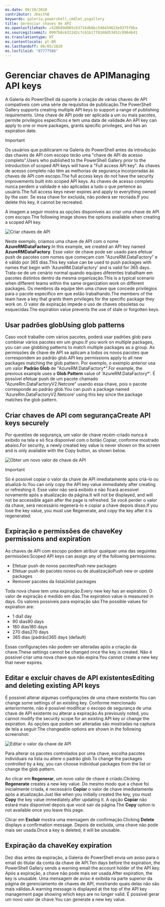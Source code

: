 ```yaml
---
ms.date: 09/10/2018
contributor: JKeithB
keywords: galeria,powershell,cmdlet,psgallery
title: Gerenciar chaves de API
ms.openlocfilehash: c428689d065c63716db6bc546434623e9375f8ba
ms.sourcegitcommit: 0907b8c6322d2c7c61b17f8168d53452c8964b41
ms.translationtype: HT
ms.contentlocale: pt-BR
ms.lasthandoff: 08/05/2020
ms.locfileid: "87777586"
---
```

# <a name="managing-api-keys"></a><span data-ttu-id="2cdd5-103">Gerenciar chaves de API</span><span class="sxs-lookup"><span data-stu-id="2cdd5-103">Managing API keys</span></span>

<span data-ttu-id="2cdd5-104">A Galeria do PowerShell dá suporte à criação de várias chaves de API compatíveis com uma série de requisitos de publicação.</span><span class="sxs-lookup"><span data-stu-id="2cdd5-104">The PowerShell Gallery supports creating multiple API keys to support a range of publishing requirements.</span></span> <span data-ttu-id="2cdd5-105">Uma chave de API pode ser aplicada a um ou mais pacotes, permite privilégios específicos e tem uma data de validade.</span><span class="sxs-lookup"><span data-stu-id="2cdd5-105">An API key can apply to one or more packages, grants specific privileges, and has an expiration date.</span></span>

> [!IMPORTANT]
> <span data-ttu-id="2cdd5-106">Os usuários que publicaram na Galeria do PowerShell antes da introdução das chaves de API com escopo terão uma "chave de API de acesso completo".</span><span class="sxs-lookup"><span data-stu-id="2cdd5-106">Users who published to the PowerShell Gallery prior to the introduction of scoped API keys will have a "Full access API key".</span></span> <span data-ttu-id="2cdd5-107">As chaves de acesso completo não têm as melhorias de segurança incorporadas às chaves de API com escopo.</span><span class="sxs-lookup"><span data-stu-id="2cdd5-107">The full access keys do not have the security improvements built into scoped API keys.</span></span> <span data-ttu-id="2cdd5-108">As chaves de acesso completo nunca perdem a validade e são aplicadas a tudo o que pertence ao usuário.</span><span class="sxs-lookup"><span data-stu-id="2cdd5-108">The full access keys never expires and apply to everything owned by the user.</span></span> <span data-ttu-id="2cdd5-109">Se essa chave for excluída, não poderá ser recriada.</span><span class="sxs-lookup"><span data-stu-id="2cdd5-109">If you delete this key, it cannot be recreated.</span></span>

<span data-ttu-id="2cdd5-110">A imagem a seguir mostra as opções disponíveis ao criar uma chave de API com escopo.</span><span class="sxs-lookup"><span data-stu-id="2cdd5-110">The following image shows the options available when creating a scoped API key.</span></span>

![Criar chaves de API](media/creating-APIkeys/PSGallery_KeyScoped.png)

<span data-ttu-id="2cdd5-112">Neste exemplo, criamos uma chave de API com o nome **AzureRMDataFactory**.</span><span class="sxs-lookup"><span data-stu-id="2cdd5-112">In this example, we created an API key named **AzureRMDataFactory**.</span></span> <span data-ttu-id="2cdd5-113">Esse valor de chave pode ser usado para efetuar push de pacotes com nomes que começam com "AzureRM.DataFactory" e é válido por 365 dias.</span><span class="sxs-lookup"><span data-stu-id="2cdd5-113">This key value can be used to push packages with names that begin with 'AzureRM.DataFactory' and is valid for 365 days.</span></span> <span data-ttu-id="2cdd5-114">Trata-se de um cenário normal quando equipes diferentes trabalham em pacotes distintos dentro da mesma organização.</span><span class="sxs-lookup"><span data-stu-id="2cdd5-114">This is a typical scenario when different teams within the same organization work on different packages.</span></span> <span data-ttu-id="2cdd5-115">Os membros da equipe têm uma chave que concede privilégios para o pacote específico em que estão trabalhando.</span><span class="sxs-lookup"><span data-stu-id="2cdd5-115">The members of the team have a key that grants them privileges for the specific package they work on.</span></span>
<span data-ttu-id="2cdd5-116">O valor de expiração impede o uso de chaves obsoletas ou esquecidas.</span><span class="sxs-lookup"><span data-stu-id="2cdd5-116">The expiration value prevents the use of stale or forgotten keys.</span></span>

## <a name="using-glob-patterns"></a><span data-ttu-id="2cdd5-117">Usar padrões glob</span><span class="sxs-lookup"><span data-stu-id="2cdd5-117">Using glob patterns</span></span>

<span data-ttu-id="2cdd5-118">Caso você trabalhe com vários pacotes, poderá usar padrões glob para combinar vários pacotes em um grupo.</span><span class="sxs-lookup"><span data-stu-id="2cdd5-118">If you work on multiple packages, you can use globbing patterns to match multiple packages as a group.</span></span> <span data-ttu-id="2cdd5-119">As permissões de chave de API se aplicam a todos os novos pacotes que correspondem ao padrão glob.</span><span class="sxs-lookup"><span data-stu-id="2cdd5-119">API key permissions apply to all new packages matching the glob pattern.</span></span> <span data-ttu-id="2cdd5-120">Por exemplo, o exemplo anterior usa um valor **Padrão Glob** de "AzureRM.DataFactory\*".</span><span class="sxs-lookup"><span data-stu-id="2cdd5-120">For example, the previous example uses a **Glob Pattern** value of 'AzureRM.DataFactory\*'.</span></span> <span data-ttu-id="2cdd5-121">É possível efetuar push de um pacote chamado "AzureRm.DataFactoryV2.Netcore" usando essa chave, pois o pacote corresponde ao padrão glob.</span><span class="sxs-lookup"><span data-stu-id="2cdd5-121">You can push a package named 'AzureRm.DataFactoryV2.Netcore' using this key since the package matches the glob pattern.</span></span>

## <a name="create-api-keys-securely"></a><span data-ttu-id="2cdd5-122">Criar chaves de API com segurança</span><span class="sxs-lookup"><span data-stu-id="2cdd5-122">Create API keys securely</span></span>

<span data-ttu-id="2cdd5-123">Por questões de segurança, um valor de chave recém-criado nunca é exibido na tela e só fica disponível com o botão Copiar, conforme mostrado abaixo.</span><span class="sxs-lookup"><span data-stu-id="2cdd5-123">For security, a newly created key value is never shown on the screen and is only available with the Copy button, as shown below.</span></span>

![Obter um novo valor de chave de API](media/creating-APIkeys/PSGallery_CopyCreatedKey.png)

> [!IMPORTANT]
> <span data-ttu-id="2cdd5-125">Só é possível copiar o valor da chave de API imediatamente após criá-lo ou atualizá-lo.</span><span class="sxs-lookup"><span data-stu-id="2cdd5-125">You can only copy the API key value immediately after creating or refreshing it.</span></span> <span data-ttu-id="2cdd5-126">Esse valor não será exibido e não ficará acessível novamente após a atualização da página.</span><span class="sxs-lookup"><span data-stu-id="2cdd5-126">It will not be displayed, and will not be accessible again after the page is refreshed.</span></span> <span data-ttu-id="2cdd5-127">Se você perder o valor da chave, será necessário regenerá-lo e copiar a chave depois disso.</span><span class="sxs-lookup"><span data-stu-id="2cdd5-127">If you lose the key value, you must use Regenerate, and copy the key after it is regenerated.</span></span>

## <a name="key-permissions-and-expiration"></a><span data-ttu-id="2cdd5-128">Expiração e permissões de chave</span><span class="sxs-lookup"><span data-stu-id="2cdd5-128">Key permissions and expiration</span></span>

<span data-ttu-id="2cdd5-129">As chaves de API com escopo podem atribuir qualquer uma das seguintes permissões:</span><span class="sxs-lookup"><span data-stu-id="2cdd5-129">Scoped API keys can assign any of the following permissions:</span></span>

- <span data-ttu-id="2cdd5-130">Efetuar push de novos pacotes</span><span class="sxs-lookup"><span data-stu-id="2cdd5-130">Push new packages</span></span>
- <span data-ttu-id="2cdd5-131">Efetuar push de pacotes novos ou de atualização</span><span class="sxs-lookup"><span data-stu-id="2cdd5-131">Push new or update packages</span></span>
- <span data-ttu-id="2cdd5-132">Remover pacotes da lista</span><span class="sxs-lookup"><span data-stu-id="2cdd5-132">Unlist packages</span></span>

<span data-ttu-id="2cdd5-133">Toda nova chave tem uma expiração.</span><span class="sxs-lookup"><span data-stu-id="2cdd5-133">Every new key has an expiration.</span></span> <span data-ttu-id="2cdd5-134">O valor de expiração é medido em dias.</span><span class="sxs-lookup"><span data-stu-id="2cdd5-134">The expiration value is measured in days.</span></span> <span data-ttu-id="2cdd5-135">Os valores possíveis para expiração são:</span><span class="sxs-lookup"><span data-stu-id="2cdd5-135">The possible values for expiration are:</span></span>

- <span data-ttu-id="2cdd5-136">1 dia</span><span class="sxs-lookup"><span data-stu-id="2cdd5-136">1 day</span></span>
- <span data-ttu-id="2cdd5-137">90 dias</span><span class="sxs-lookup"><span data-stu-id="2cdd5-137">90 days</span></span>
- <span data-ttu-id="2cdd5-138">180 dias</span><span class="sxs-lookup"><span data-stu-id="2cdd5-138">180 days</span></span>
- <span data-ttu-id="2cdd5-139">270 dias</span><span class="sxs-lookup"><span data-stu-id="2cdd5-139">270 days</span></span>
- <span data-ttu-id="2cdd5-140">365 dias (padrão)</span><span class="sxs-lookup"><span data-stu-id="2cdd5-140">365 days (default)</span></span>

<span data-ttu-id="2cdd5-141">Essas configurações não podem ser alteradas após a criação da chave.</span><span class="sxs-lookup"><span data-stu-id="2cdd5-141">These settings cannot be changed once the key is created.</span></span> <span data-ttu-id="2cdd5-142">Não é possível criar uma nova chave que não expira.</span><span class="sxs-lookup"><span data-stu-id="2cdd5-142">You cannot create a new key that never expires.</span></span>

## <a name="editing-and-deleting-existing-api-keys"></a><span data-ttu-id="2cdd5-143">Editar e excluir chaves de API existentes</span><span class="sxs-lookup"><span data-stu-id="2cdd5-143">Editing and deleting existing API keys</span></span>

<span data-ttu-id="2cdd5-144">É possível alterar algumas configurações de uma chave existente.</span><span class="sxs-lookup"><span data-stu-id="2cdd5-144">You can change some settings of an existing key.</span></span> <span data-ttu-id="2cdd5-145">Conforme mencionado anteriormente, não é possível modificar o escopo de segurança de uma chave de API existente ou alterar a expiração.</span><span class="sxs-lookup"><span data-stu-id="2cdd5-145">As previously noted, you cannot modify the security scope for an existing API key or change the expiration.</span></span> <span data-ttu-id="2cdd5-146">As opções que podem ser alteradas são mostradas na captura de tela a seguir:</span><span class="sxs-lookup"><span data-stu-id="2cdd5-146">The changeable options are shown in the following screenshot:</span></span>

![Editar o valor da chave de API](media/creating-APIkeys/PSGallery_EditAPIKey.png)

<span data-ttu-id="2cdd5-148">Para alterar os pacotes controlados por uma chave, escolha pacotes individuais na lista ou altere o padrão glob.</span><span class="sxs-lookup"><span data-stu-id="2cdd5-148">To change the packages controlled by a key, you can choose individual packages from the list or change the glob pattern.</span></span>

<span data-ttu-id="2cdd5-149">Ao clicar em **Regenerar**, um novo valor de chave é criado.</span><span class="sxs-lookup"><span data-stu-id="2cdd5-149">Clicking **Regenerate** creates a new key value.</span></span> <span data-ttu-id="2cdd5-150">Do mesmo modo que a chave foi inicialmente criada, é necessário **Copiar** o valor de chave imediatamente após a atualização.</span><span class="sxs-lookup"><span data-stu-id="2cdd5-150">Just like when you initially created the key, you must **Copy** the key value immediately after updating it.</span></span> <span data-ttu-id="2cdd5-151">A opção **Copiar** não estará mais disponível depois que você sair da página.</span><span class="sxs-lookup"><span data-stu-id="2cdd5-151">The **Copy** option is not available once you leave this page.</span></span>

<span data-ttu-id="2cdd5-152">Clicar em **Excluir** mostra uma mensagem de confirmação.</span><span class="sxs-lookup"><span data-stu-id="2cdd5-152">Clicking **Delete** displays a confirmation message.</span></span> <span data-ttu-id="2cdd5-153">Depois de excluída, uma chave não pode mais ser usada.</span><span class="sxs-lookup"><span data-stu-id="2cdd5-153">Once a key is deleted, it will be unusable.</span></span>

## <a name="key-expiration"></a><span data-ttu-id="2cdd5-154">Expiração da chave</span><span class="sxs-lookup"><span data-stu-id="2cdd5-154">Key expiration</span></span>

<span data-ttu-id="2cdd5-155">Dez dias antes da expiração, a Galeria do PowerShell envia um aviso para o email do titular da conta da chave de API.</span><span class="sxs-lookup"><span data-stu-id="2cdd5-155">Ten days before the expiration, the PowerShell Gallery sends a warning email the account holder of the API key.</span></span> <span data-ttu-id="2cdd5-156">Após a expiração, a chave não pode mais ser usada.</span><span class="sxs-lookup"><span data-stu-id="2cdd5-156">After expiration, the key is unusable.</span></span> <span data-ttu-id="2cdd5-157">Uma mensagem de aviso é exibida na parte superior da página de gerenciamento de chaves de API, mostrando quais delas não são mais válidas.</span><span class="sxs-lookup"><span data-stu-id="2cdd5-157">A warning message is displayed at the top of the API key management page showing which keys are no longer valid.</span></span> <span data-ttu-id="2cdd5-158">É possível gerar um novo valor de chave.</span><span class="sxs-lookup"><span data-stu-id="2cdd5-158">You can generate a new key value.</span></span>
